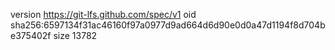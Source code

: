 version https://git-lfs.github.com/spec/v1
oid sha256:6597134f31ac46160f97a0977d9ad664d6d90e0d0a47d1194f8d704be375402f
size 13782
